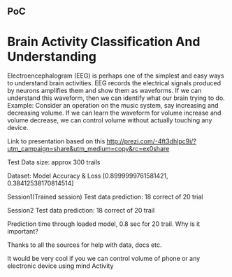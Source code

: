 ## PoC
# Brain Activity Classification And Understanding

Electroencephalogram (EEG) is perhaps one of the simplest and easy ways to understand brain activities. EEG records the electrical signals produced by neurons amplifies them and show them as waveforms. If we can understand this waveform, then we can identify what our brain trying to do. Example: Consider an operation on the music system, say increasing and decreasing volume. If we can learn the waveform for volume increase and volume decrease, we can control volume without actually touching any device.

Link to presentation based on this
http://prezi.com/-4ft3dhlpc9i/?utm_campaign=share&utm_medium=copy&rc=ex0share

Test Data size:
approx 300 trails

Dataset:
Model Accuracy & Loss
[0.8999999761581421, 0.38412538170814514]

Session1(Trained session)
Test data prediction: 18 correct of 20 trial

Session2
Test data prediction: 18 correct of 20 trail

Prediction time through loaded model, 0.8 sec for 20 trail. Why is it important?

Thanks to all the sources for help with data, docs etc.

It would be very cool if you we can control volume of phone or any electronic device using mind Activity
